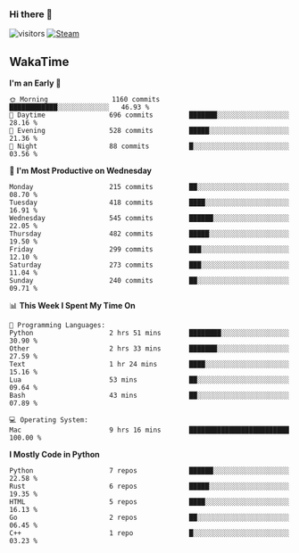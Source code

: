 ### Hi there 👋

![visitors](https://visitor-badge.glitch.me/badge?page_id=zhourunlai)
[![Steam](https://img.shields.io/badge/dynamic/json?url=https%3A%2F%2Fapi.swo.moe%2Fstats%2Fsteamgames%2F76561198285156854&query=count&color=0b1a37&label=Steam&labelColor=134375&logo=steam&suffix=+games&cacheSeconds=3600)](http://steamcommunity.com/profiles/76561198285156854)

## WakaTime
<!--START_SECTION:waka-->
**I'm an Early 🐤** 

```text
🌞 Morning                1160 commits        ████████████░░░░░░░░░░░░░   46.93 % 
🌆 Daytime                696 commits         ███████░░░░░░░░░░░░░░░░░░   28.16 % 
🌃 Evening                528 commits         █████░░░░░░░░░░░░░░░░░░░░   21.36 % 
🌙 Night                  88 commits          █░░░░░░░░░░░░░░░░░░░░░░░░   03.56 % 
```
📅 **I'm Most Productive on Wednesday** 

```text
Monday                   215 commits         ██░░░░░░░░░░░░░░░░░░░░░░░   08.70 % 
Tuesday                  418 commits         ████░░░░░░░░░░░░░░░░░░░░░   16.91 % 
Wednesday                545 commits         ██████░░░░░░░░░░░░░░░░░░░   22.05 % 
Thursday                 482 commits         █████░░░░░░░░░░░░░░░░░░░░   19.50 % 
Friday                   299 commits         ███░░░░░░░░░░░░░░░░░░░░░░   12.10 % 
Saturday                 273 commits         ███░░░░░░░░░░░░░░░░░░░░░░   11.04 % 
Sunday                   240 commits         ██░░░░░░░░░░░░░░░░░░░░░░░   09.71 % 
```


📊 **This Week I Spent My Time On** 

```text
💬 Programming Languages: 
Python                   2 hrs 51 mins       ████████░░░░░░░░░░░░░░░░░   30.90 % 
Other                    2 hrs 33 mins       ███████░░░░░░░░░░░░░░░░░░   27.59 % 
Text                     1 hr 24 mins        ████░░░░░░░░░░░░░░░░░░░░░   15.16 % 
Lua                      53 mins             ██░░░░░░░░░░░░░░░░░░░░░░░   09.64 % 
Bash                     43 mins             ██░░░░░░░░░░░░░░░░░░░░░░░   07.89 % 

💻 Operating System: 
Mac                      9 hrs 16 mins       █████████████████████████   100.00 % 
```

**I Mostly Code in Python** 

```text
Python                   7 repos             ██████░░░░░░░░░░░░░░░░░░░   22.58 % 
Rust                     6 repos             █████░░░░░░░░░░░░░░░░░░░░   19.35 % 
HTML                     5 repos             ████░░░░░░░░░░░░░░░░░░░░░   16.13 % 
Go                       2 repos             ██░░░░░░░░░░░░░░░░░░░░░░░   06.45 % 
C++                      1 repo              █░░░░░░░░░░░░░░░░░░░░░░░░   03.23 % 
```




<!--END_SECTION:waka-->
